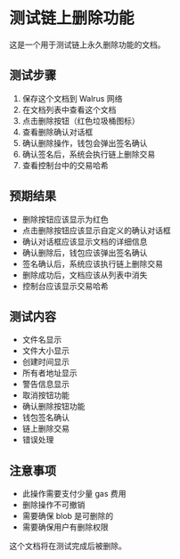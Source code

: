 # 测试链上删除功能

这是一个用于测试链上永久删除功能的文档。

## 测试步骤

1. 保存这个文档到 Walrus 网络
2. 在文档列表中查看这个文档
3. 点击删除按钮（红色垃圾桶图标）
4. 查看删除确认对话框
5. 确认删除操作，钱包会弹出签名确认
6. 确认签名后，系统会执行链上删除交易
7. 查看控制台中的交易哈希

## 预期结果

- 删除按钮应该显示为红色
- 点击删除按钮应该显示自定义的确认对话框
- 确认对话框应该显示文档的详细信息
- 确认删除后，钱包应该弹出签名确认
- 签名确认后，系统应该执行链上删除交易
- 删除成功后，文档应该从列表中消失
- 控制台应该显示交易哈希

## 测试内容

- 文件名显示
- 文件大小显示
- 创建时间显示
- 所有者地址显示
- 警告信息显示
- 取消按钮功能
- 确认删除按钮功能
- 钱包签名确认
- 链上删除交易
- 错误处理

## 注意事项

- 此操作需要支付少量 gas 费用
- 删除操作不可撤销
- 需要确保 blob 是可删除的
- 需要确保用户有删除权限

这个文档将在测试完成后被删除。
